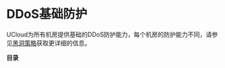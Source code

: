 

# DDoS基础防护

UCloud为所有机房提供基础的DDoS防护能力，每个机房的防护能力不同，请参见[黑洞策略](usecurity/datacenter)获取更详细的信息。

**目录**



